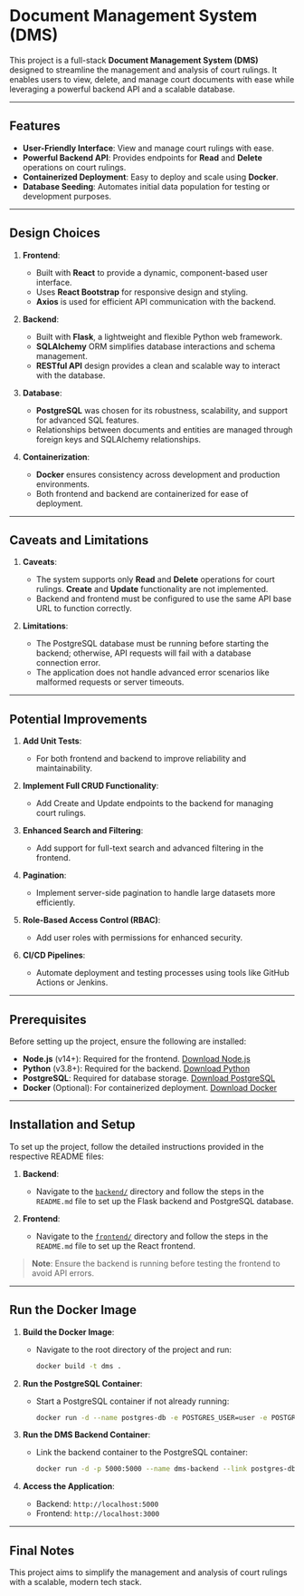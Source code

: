 # Document Management System (DMS)

This project is a full-stack **Document Management System (DMS)** designed to streamline the management and analysis of court rulings. It enables users to view, delete, and manage court documents with ease while leveraging a powerful backend API and a scalable database.

---

## Features

- **User-Friendly Interface**: View and manage court rulings with ease.
- **Powerful Backend API**: Provides endpoints for **Read** and **Delete** operations on court rulings.
- **Containerized Deployment**: Easy to deploy and scale using **Docker**.
- **Database Seeding**: Automates initial data population for testing or development purposes.

---

## Design Choices

1. **Frontend**:
   - Built with **React** to provide a dynamic, component-based user interface.
   - Uses **React Bootstrap** for responsive design and styling.
   - **Axios** is used for efficient API communication with the backend.

2. **Backend**:
   - Built with **Flask**, a lightweight and flexible Python web framework.
   - **SQLAlchemy** ORM simplifies database interactions and schema management.
   - **RESTful API** design provides a clean and scalable way to interact with the database.

3. **Database**:
   - **PostgreSQL** was chosen for its robustness, scalability, and support for advanced SQL features.
   - Relationships between documents and entities are managed through foreign keys and SQLAlchemy relationships.

4. **Containerization**:
   - **Docker** ensures consistency across development and production environments.
   - Both frontend and backend are containerized for ease of deployment.

---

## Caveats and Limitations

1. **Caveats**:
   - The system supports only **Read** and **Delete** operations for court rulings. **Create** and **Update** functionality are not implemented.
   - Backend and frontend must be configured to use the same API base URL to function correctly.

2. **Limitations**:
   - The PostgreSQL database must be running before starting the backend; otherwise, API requests will fail with a database connection error.
   - The application does not handle advanced error scenarios like malformed requests or server timeouts.

---

## Potential Improvements

1. **Add Unit Tests**:
   - For both frontend and backend to improve reliability and maintainability.

2. **Implement Full CRUD Functionality**:
   - Add Create and Update endpoints to the backend for managing court rulings.

3. **Enhanced Search and Filtering**:
   - Add support for full-text search and advanced filtering in the frontend.

4. **Pagination**:
   - Implement server-side pagination to handle large datasets more efficiently.

5. **Role-Based Access Control (RBAC)**:
   - Add user roles with permissions for enhanced security.

6. **CI/CD Pipelines**:
   - Automate deployment and testing processes using tools like GitHub Actions or Jenkins.

---

## Prerequisites

Before setting up the project, ensure the following are installed:

- **Node.js** (v14+): Required for the frontend. [Download Node.js](https://nodejs.org/)
- **Python** (v3.8+): Required for the backend. [Download Python](https://www.python.org/)
- **PostgreSQL**: Required for database storage. [Download PostgreSQL](https://www.postgresql.org/)
- **Docker** (Optional): For containerized deployment. [Download Docker](https://www.docker.com/)

---

## Installation and Setup

To set up the project, follow the detailed instructions provided in the respective README files:

1. **Backend**:
   - Navigate to the [`backend/`](./backend/) directory and follow the steps in the `README.md` file to set up the Flask backend and PostgreSQL database.

2. **Frontend**:
   - Navigate to the [`frontend/`](./frontend/) directory and follow the steps in the `README.md` file to set up the React frontend.

> **Note**: Ensure the backend is running before testing the frontend to avoid API errors.

---

## Run the Docker Image

1. **Build the Docker Image**:
   - Navigate to the root directory of the project and run:
     ```bash
     docker build -t dms .
     ```

2. **Run the PostgreSQL Container**:
   - Start a PostgreSQL container if not already running:
     ```bash
     docker run -d --name postgres-db -e POSTGRES_USER=user -e POSTGRES_PASSWORD=password -e POSTGRES_DB=dms_db -p 5432:5432 postgres
     ```

3. **Run the DMS Backend Container**:
   - Link the backend container to the PostgreSQL container:
     ```bash
     docker run -d -p 5000:5000 --name dms-backend --link postgres-db dms
     ```

4. **Access the Application**:
   - Backend: `http://localhost:5000`
   - Frontend: `http://localhost:3000`

---

## Final Notes

This project aims to simplify the management and analysis of court rulings with a scalable, modern tech stack.